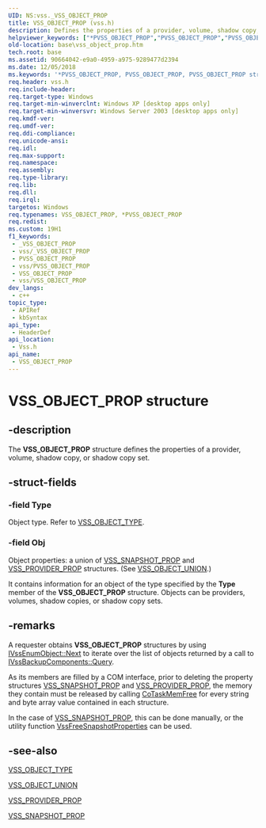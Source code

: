 ```yaml
---
UID: NS:vss._VSS_OBJECT_PROP
title: VSS_OBJECT_PROP (vss.h)
description: Defines the properties of a provider, volume, shadow copy, or shadow copy set.
helpviewer_keywords: ["*PVSS_OBJECT_PROP","PVSS_OBJECT_PROP","PVSS_OBJECT_PROP structure pointer [VSS]","VSS_OBJECT_PROP","VSS_OBJECT_PROP structure [VSS]","_win32_vss_object_prop","base.vss_object_prop","vss/PVSS_OBJECT_PROP","vss/VSS_OBJECT_PROP"]
old-location: base\vss_object_prop.htm
tech.root: base
ms.assetid: 90664042-e9a0-4959-a975-9289477d2394
ms.date: 12/05/2018
ms.keywords: '*PVSS_OBJECT_PROP, PVSS_OBJECT_PROP, PVSS_OBJECT_PROP structure pointer [VSS], VSS_OBJECT_PROP, VSS_OBJECT_PROP structure [VSS], _win32_vss_object_prop, base.vss_object_prop, vss/PVSS_OBJECT_PROP, vss/VSS_OBJECT_PROP'
req.header: vss.h
req.include-header: 
req.target-type: Windows
req.target-min-winverclnt: Windows XP [desktop apps only]
req.target-min-winversvr: Windows Server 2003 [desktop apps only]
req.kmdf-ver: 
req.umdf-ver: 
req.ddi-compliance: 
req.unicode-ansi: 
req.idl: 
req.max-support: 
req.namespace: 
req.assembly: 
req.type-library: 
req.lib: 
req.dll: 
req.irql: 
targetos: Windows
req.typenames: VSS_OBJECT_PROP, *PVSS_OBJECT_PROP
req.redist: 
ms.custom: 19H1
f1_keywords:
 - _VSS_OBJECT_PROP
 - vss/_VSS_OBJECT_PROP
 - PVSS_OBJECT_PROP
 - vss/PVSS_OBJECT_PROP
 - VSS_OBJECT_PROP
 - vss/VSS_OBJECT_PROP
dev_langs:
 - c++
topic_type:
 - APIRef
 - kbSyntax
api_type:
 - HeaderDef
api_location:
 - Vss.h
api_name:
 - VSS_OBJECT_PROP
---
```


# VSS_OBJECT_PROP structure


## -description

The <b>VSS_OBJECT_PROP</b> structure defines the 
    properties of a provider, volume, shadow copy, or shadow copy set.

## -struct-fields

### -field Type

Object type. Refer to <a href="/windows/desktop/api/vss/ne-vss-vss_object_type">VSS_OBJECT_TYPE</a>.

### -field Obj

Object properties: a union of <a href="/windows/desktop/api/vss/ns-vss-vss_snapshot_prop">VSS_SNAPSHOT_PROP</a> 
      and <a href="/windows/desktop/api/vss/ns-vss-vss_provider_prop">VSS_PROVIDER_PROP</a> structures. (See 
      <a href="/windows/desktop/api/vss/ns-vss-__midl___midl_itf_vss_0000_0000_0001">VSS_OBJECT_UNION</a>.) 
     

It contains information for an object of the type specified by the <b>Type</b> member of 
      the <b>VSS_OBJECT_PROP</b> structure. Objects can be 
      providers, volumes, shadow copies, or shadow copy sets.

## -remarks

A requester obtains <b>VSS_OBJECT_PROP</b> structures by 
    using <a href="/windows/desktop/api/vss/nf-vss-ivssenumobject-next">IVssEnumObject::Next</a> to iterate over the list 
    of objects returned by a call to 
    <a href="/windows/desktop/api/vsbackup/nf-vsbackup-ivssbackupcomponents-query">IVssBackupComponents::Query</a>.

As its members are filled by a COM interface, prior to deleting the property structures 
    <a href="/windows/desktop/api/vss/ns-vss-vss_snapshot_prop">VSS_SNAPSHOT_PROP</a> and 
    <a href="/windows/desktop/api/vss/ns-vss-vss_provider_prop">VSS_PROVIDER_PROP</a>, the memory they contain must be 
    released by calling <a href="/windows/desktop/api/combaseapi/nf-combaseapi-cotaskmemfree">CoTaskMemFree</a> for every string and 
    byte array value contained in each structure.

In the case of <a href="/windows/desktop/api/vss/ns-vss-vss_snapshot_prop">VSS_SNAPSHOT_PROP</a>, this can be done 
    manually, or the utility function 
    <a href="/windows/desktop/api/vsbackup/nf-vsbackup-vssfreesnapshotproperties">VssFreeSnapshotProperties</a> can be used.

## -see-also

<a href="/windows/desktop/api/vss/ne-vss-vss_object_type">VSS_OBJECT_TYPE</a>



<a href="/windows/desktop/api/vss/ns-vss-__midl___midl_itf_vss_0000_0000_0001">VSS_OBJECT_UNION</a>



<a href="/windows/desktop/api/vss/ns-vss-vss_provider_prop">VSS_PROVIDER_PROP</a>



<a href="/windows/desktop/api/vss/ns-vss-vss_snapshot_prop">VSS_SNAPSHOT_PROP</a>